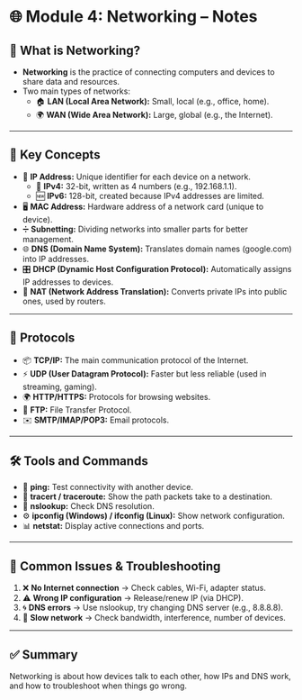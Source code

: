 # 🌐 Module 4: Networking – Notes

## 🔌 What is Networking?
- **Networking** is the practice of connecting computers and devices to share data and resources.  
- Two main types of networks:  
  - 🏠 **LAN (Local Area Network):** Small, local (e.g., office, home).  
  - 🌍 **WAN (Wide Area Network):** Large, global (e.g., the Internet).  

---

## 📘 Key Concepts
- 🔢 **IP Address:** Unique identifier for each device on a network.  
  - 📄 **IPv4:** 32-bit, written as 4 numbers (e.g., 192.168.1.1).  
  - 🆕 **IPv6:** 128-bit, created because IPv4 addresses are limited.  
- 🖥️ **MAC Address:** Hardware address of a network card (unique to device).  
- ➗ **Subnetting:** Dividing networks into smaller parts for better management.  
- 🌐 **DNS (Domain Name System):** Translates domain names (google.com) into IP addresses.  
- 🎛️ **DHCP (Dynamic Host Configuration Protocol):** Automatically assigns IP addresses to devices.  
- 🔄 **NAT (Network Address Translation):** Converts private IPs into public ones, used by routers.  

---

## 📡 Protocols
- 📦 **TCP/IP:** The main communication protocol of the Internet.  
- ⚡ **UDP (User Datagram Protocol):** Faster but less reliable (used in streaming, gaming).  
- 🌍 **HTTP/HTTPS:** Protocols for browsing websites.  
- 📂 **FTP:** File Transfer Protocol.  
- ✉️ **SMTP/IMAP/POP3:** Email protocols.  

---

## 🛠️ Tools and Commands
- 🏓 **ping:** Test connectivity with another device.  
- 🧭 **tracert / traceroute:** Show the path packets take to a destination.  
- 🔎 **nslookup:** Check DNS resolution.  
- ⚙️ **ipconfig (Windows) / ifconfig (Linux):** Show network configuration.  
- 📊 **netstat:** Display active connections and ports.  

---

## 🚧 Common Issues & Troubleshooting
1. ❌ **No Internet connection** → Check cables, Wi-Fi, adapter status.  
2. ⚠️ **Wrong IP configuration** → Release/renew IP (via DHCP).  
3. 🌀 **DNS errors** → Use nslookup, try changing DNS server (e.g., 8.8.8.8).  
4. 🐢 **Slow network** → Check bandwidth, interference, number of devices.  

---

## ✅ Summary
Networking is about how devices talk to each other, how IPs and DNS work, and how to troubleshoot when things go wrong.
